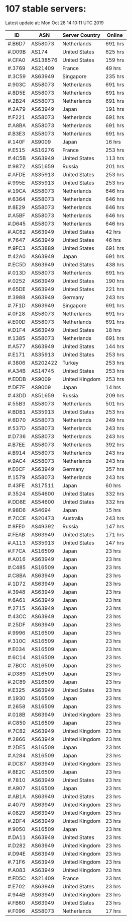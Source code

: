 # 107 stable servers:

Latest update at: Mon Oct 28 14:10:11 UTC 2019

| ID | ASN | Server Country | Online |
| -- | --- | -------------- | ------ |
| #.B6D7 | AS58073 | Netherlands | 691 hrs |
| #.D09B | AS174 | United States | 625 hrs |
| #.CFA0 | AS138576 | United States | 159 hrs |
| #.3769 | AS21409 | France | 49 hrs |
| #.3C59 | AS63949 | Singapore | 235 hrs |
| #.903C | AS58073 | Netherlands | 691 hrs |
| #.8D5E | AS58073 | Netherlands | 691 hrs |
| #.2B24 | AS58073 | Netherlands | 691 hrs |
| #.2A79 | AS63949 | Japan | 191 hrs |
| #.F221 | AS58073 | Netherlands | 691 hrs |
| #.A8BA | AS58073 | Netherlands | 691 hrs |
| #.B3E3 | AS58073 | Netherlands | 691 hrs |
| #.140F | AS9009 | Japan | 16 hrs |
| #.E515 | AS16276 | France | 253 hrs |
| #.4C5B | AS63949 | United States | 113 hrs |
| #.9872 | AS51659 | Russia | 201 hrs |
| #.AFDE | AS35913 | United States | 253 hrs |
| #.995E | AS35913 | United States | 253 hrs |
| #.19CA | AS58073 | Netherlands | 646 hrs |
| #.6364 | AS58073 | Netherlands | 646 hrs |
| #.8E29 | AS58073 | Netherlands | 646 hrs |
| #.A5BF | AS58073 | Netherlands | 646 hrs |
| #.D645 | AS58073 | Netherlands | 646 hrs |
| #.AC62 | AS63949 | United States | 42 hrs |
| #.7647 | AS63949 | United States | 46 hrs |
| #.9FC3 | AS53889 | United States | 691 hrs |
| #.42A0 | AS63949 | Japan | 691 hrs |
| #.EC5D | AS63949 | United States | 438 hrs |
| #.013D | AS58073 | Netherlands | 691 hrs |
| #.0252 | AS63949 | United States | 190 hrs |
| #.65DE | AS63949 | United States | 221 hrs |
| #.3988 | AS63949 | Germany | 243 hrs |
| #.7F1D | AS63949 | Singapore | 691 hrs |
| #.0F28 | AS58073 | Netherlands | 691 hrs |
| #.E00D | AS58073 | Netherlands | 691 hrs |
| #.D1F4 | AS63949 | United States | 18 hrs |
| #.1385 | AS58073 | Netherlands | 691 hrs |
| #.A577 | AS63949 | United States | 144 hrs |
| #.E171 | AS35913 | United States | 253 hrs |
| #.3806 | AS202422 | Turkey | 253 hrs |
| #.A34B | AS14745 | United States | 253 hrs |
| #.EDDB | AS9009 | United Kingdom | 253 hrs |
| #.DF7F | AS9009 | Japan | 14 hrs |
| #.43DD | AS51659 | Russia | 209 hrs |
| #.55B3 | AS58073 | Netherlands | 501 hrs |
| #.BDB1 | AS35913 | United States | 253 hrs |
| #.6D70 | AS58073 | Netherlands | 249 hrs |
| #.537D | AS58073 | Netherlands | 243 hrs |
| #.D736 | AS58073 | Netherlands | 243 hrs |
| #.B7EE | AS58073 | Netherlands | 392 hrs |
| #.B914 | AS58073 | Netherlands | 243 hrs |
| #.9AC4 | AS58073 | Netherlands | 243 hrs |
| #.E0CF | AS63949 | Germany | 357 hrs |
| #.1579 | AS58073 | Netherlands | 243 hrs |
| #.43FE | AS17511 | Japan | 60 hrs |
| #.3524 | AS54600 | United States | 332 hrs |
| #.DD8E | AS54600 | United States | 332 hrs |
| #.98D6 | AS4694 | Japan | 15 hrs |
| #.7CCE | AS20473 | Australia | 243 hrs |
| #.8FE0 | AS49392 | Russia | 147 hrs |
| #.FEAB | AS63949 | United States | 171 hrs |
| #.A113 | AS35913 | United States | 147 hrs |
| #.F7CA | AS16509 | Japan | 23 hrs |
| #.A016 | AS63949 | Japan | 23 hrs |
| #.C485 | AS16509 | Japan | 23 hrs |
| #.C8BA | AS63949 | Japan | 23 hrs |
| #.1D72 | AS63949 | Japan | 23 hrs |
| #.3948 | AS63949 | Japan | 23 hrs |
| #.6A61 | AS63949 | Japan | 23 hrs |
| #.2715 | AS63949 | Japan | 23 hrs |
| #.43CC | AS63949 | Japan | 23 hrs |
| #.25DF | AS63949 | Japan | 23 hrs |
| #.9996 | AS16509 | Japan | 23 hrs |
| #.310C | AS16509 | Japan | 23 hrs |
| #.E034 | AS16509 | Japan | 23 hrs |
| #.6C14 | AS16509 | Japan | 23 hrs |
| #.7BCC | AS16509 | Japan | 23 hrs |
| #.D389 | AS16509 | Japan | 23 hrs |
| #.2C89 | AS16509 | Japan | 23 hrs |
| #.E325 | AS63949 | United States | 23 hrs |
| #.1930 | AS16509 | Japan | 23 hrs |
| #.2658 | AS16509 | Japan | 23 hrs |
| #.018B | AS63949 | United Kingdom | 23 hrs |
| #.C850 | AS16509 | Japan | 23 hrs |
| #.7C82 | AS63949 | United Kingdom | 23 hrs |
| #.2866 | AS63949 | United Kingdom | 23 hrs |
| #.2DE5 | AS16509 | Japan | 23 hrs |
| #.A284 | AS16509 | Japan | 23 hrs |
| #.DC87 | AS63949 | United Kingdom | 23 hrs |
| #.8E2C | AS16509 | Japan | 23 hrs |
| #.7810 | AS63949 | United States | 23 hrs |
| #.A907 | AS16509 | Japan | 23 hrs |
| #.AB1A | AS63949 | United States | 23 hrs |
| #.4079 | AS63949 | United Kingdom | 23 hrs |
| #.0829 | AS63949 | United Kingdom | 23 hrs |
| #.2DF4 | AS63949 | United Kingdom | 23 hrs |
| #.9050 | AS16509 | Japan | 23 hrs |
| #.DA11 | AS63949 | United States | 23 hrs |
| #.D282 | AS63949 | United Kingdom | 23 hrs |
| #.D94E | AS63949 | United Kingdom | 23 hrs |
| #.71F6 | AS63949 | United Kingdom | 23 hrs |
| #.A083 | AS63949 | United Kingdom | 23 hrs |
| #.FD5C | AS21409 | France | 23 hrs |
| #.E702 | AS63949 | United States | 23 hrs |
| #.944B | AS63949 | United Kingdom | 23 hrs |
| #.FB60 | AS63949 | United States | 23 hrs |
| #.F096 | AS58073 | Netherlands | 17 hrs |

